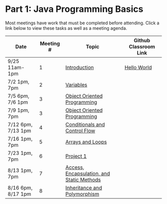 # Part 1: Java Programming Basics
Most meetings have work that must be completed before attending. Click a link below to view these tasks as well as a meeting agenda.

| Date | Meeting # | Topic | Github Classroom Link |
| ---- | --- |--- | --- |
|9/25 11am-1pm | 1 | [Introduction](../part1lessons/1Introduction.md) | [Hello World](https://classroom.github.com/a/KF4nYZ8C)
|7/2 1pm, 7pm | 2 | [Variables](../part1lessons/2Variables.md) | |
|7/5 6pm, 7/6 1pm | 3 | [Object Oriented Programming](part1lessons/3ObjectOrientedProgramming.md) | |
|7/9 1pm, 7pm | 3 | [Object Oriented Programming](part1lessons/3ObjectOrientedProgramming.md) | |
|7/12 6pm, 7/13 1pm | 4 | [Conditionals and Control Flow](part1lessons/4ConditionalsAndControlFlow.md) | |
|7/16 1pm, 7pm | 5 | [Arrays and Loops](part1lessons/5ArraysLoops.md) | |
|7/23 1pm, 7pm | 6 | [Project 1](part1lessons/Project1-ClassScheduler.md) | |
|8/13 1pm, 7pm | 7 | [Access, Encapsulation, and Static Methods](part1lessons/7AccessEncapsulationStaticMethods.md)| |
|8/16 6pm, 8/17 1pm | 8 | [Inheritance and Polymorphism](part1lessons/8InheritancePolymorphism.md)| |
